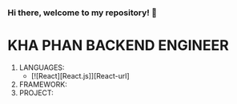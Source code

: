 ### Hi there, welcome to my repository! 👋
# KHA PHAN BACKEND ENGINEER

1. LANGUAGES:
    * [![React][React.js]][React-url]
3. FRAMEWORK:
4. PROJECT:
